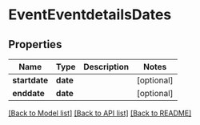 # EventEventdetailsDates

## Properties
Name | Type | Description | Notes
------------ | ------------- | ------------- | -------------
**startdate** | **date** |  | [optional] 
**enddate** | **date** |  | [optional] 

[[Back to Model list]](../README.md#documentation-for-models) [[Back to API list]](../README.md#documentation-for-api-endpoints) [[Back to README]](../README.md)

